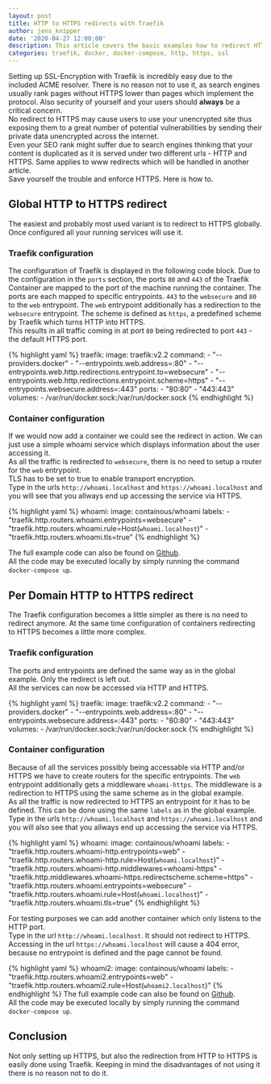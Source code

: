 ```yaml
---
layout: post
title: HTTP to HTTPS redirects with Traefik
author: jens_knipper
date: '2020-04-27 12:00:00'
description: This article covers the basic examples how to redirect HTTP-requests to HTTPS. This can be achieved per domain, for a single application only or globally for all containers.
categories: traefik, docker, docker-compose, http, https, ssl
---
```

Setting up SSL-Encryption with Traefik is incredibly easy due to the included ACME resolver. There is no reason not to use it, as search engines usually rank pages without HTTPS lower than pages which implement the protocol. Also security of yourself and your users should **always** be a critical concern.   
No redirect to HTTPS may cause users to use your unencrypted site  thus exposing them to a great number of potential vulnerabilities by sending their private data unencrypted across the internet.  
Even your SEO rank might suffer due to search engines thinking that your content is duplicated as it is served under two different urls - HTTP and HTTPS. Same applies to www redirects which will be handled in another article.  
Save yourself the trouble and enforce HTTPS. Here is how to.  

## Global HTTP to HTTPS redirect
The easiest and probably most used variant is to redirect to HTTPS globally. Once configured all your running services will use it. 

### Traefik configuration
The configuration of Traefik is displayed in the following code block. Due to the configuration in the `ports` section, the ports `80` and `443` of the Traefik Container are mapped to the port of the machine running the container. The ports are each mapped to specific entrypoints. `443` to the `websecure` and `80` to the `web` entrypoint. The `web` entrypoint additionally has a redirection to the `websecure` entrypoint. The scheme is defined as `https`, a predefined scheme by Traefik which turns HTTP into HTTPS.  
This results in all traffic coming in at port `80` being redirected to port `443` - the default HTTPS port.

{% highlight yaml %}
  traefik:
    image: traefik:v2.2
    command:
      - "--providers.docker"
      - "--entrypoints.web.address=:80"
      - "--entrypoints.web.http.redirections.entrypoint.to=websecure"
      - "--entrypoints.web.http.redirections.entrypoint.scheme=https"
      - "--entrypoints.websecure.address=:443"
    ports:
      - "80:80"
      - "443:443"
    volumes:
      - /var/run/docker.sock:/var/run/docker.sock
{% endhighlight %}

### Container configuration
If we would now add a container we could see the redirect in action. We can just use a simple whoami service which displays information about the user accessing it.  
As all the traffic is redirected to `websecure`, there is no need to setup a router for the `web` entrypoint.  
TLS has to be set to true to enable transport encryption.  
Type in the urls `http://whoami.localhost` and `https://whoami.localhost` and you will see that you allways end up accessing the service via HTTPS.

{% highlight yaml %}
  whoami:
    image: containous/whoami
    labels:
      - "traefik.http.routers.whoami.entrypoints=websecure"
      - "traefik.http.routers.whoami.rule=Host(`whoami.localhost`)"
      - "traefik.http.routers.whoami.tls=true"
{% endhighlight %}

The full example code can also be found on [Github](https://github.com/JensKnipper/traefik-examples/blob/master/http-redirect-global/docker-compose.yml).  
All the code may be executed locally by simply running the command `docker-compose up`.   

## Per Domain HTTP to HTTPS redirect
The Traefik configuration becomes a little simpler as there is no need to redirect anymore. At the same time configuration of containers redirecting to HTTPS becomes a little more complex.

### Traefik configuration
The ports and entrypoints are defined the same way as in the global example. Only the redirect is left out.  
All the services can now be accessed via HTTP and HTTPS.

{% highlight yaml %}
  traefik:
    image: traefik:v2.2
    command:
      - "--providers.docker"
      - "--entrypoints.web.address=:80"
      - "--entrypoints.websecure.address=:443"
    ports:
      - "80:80"
      - "443:443"
    volumes:
      - /var/run/docker.sock:/var/run/docker.sock
{% endhighlight %}

### Container configuration
Because of all the services possibly being accessable via HTTP and/or HTTPS we have to create routers for the specific entrypoints. The `web` entrypoint additionally gets a middleware `whoami-https`. The middleware is a redirection to HTTPS using the same scheme as in the global example.  
As all the traffic is now redirected to HTTPS an entrypoint for it has to be defined. This can be done using the same `labels` as in the global example.  
Type in the urls `http://whoami.localhost` and `https://whoami.localhost` and you will also see that you allways end up accessing the service via HTTPS.

{% highlight yaml %}
  whoami:
    image: containous/whoami
    labels:
      - "traefik.http.routers.whoami-http.entrypoints=web"
      - "traefik.http.routers.whoami-http.rule=Host(`whoami.localhost`)"
      - "traefik.http.routers.whoami-http.middlewares=whoami-https"
      - "traefik.http.middlewares.whoami-https.redirectscheme.scheme=https"
      - "traefik.http.routers.whoami.entrypoints=websecure"
      - "traefik.http.routers.whoami.rule=Host(`whoami.localhost`)"
      - "traefik.http.routers.whoami.tls=true"
{% endhighlight %}

For testing purposes we can add another container which only listens to the HTTP port.  
Type in the url `http://whoami.localhost`. It should not redirect to HTTPS. Accessing in the url `https://whoami.localhost` will cause a 404 error, because no entrypoint is defined and the page cannot be found.

{% highlight yaml %}
  whoami2:
    image: containous/whoami
    labels:
      - "traefik.http.routers.whoami2.entrypoints=web"
      - "traefik.http.routers.whoami2.rule=Host(`whoami2.localhost`)"
{% endhighlight %}
The full example code can also be found on [Github](https://github.com/JensKnipper/traefik-examples/blob/master/http-redirect-per-domain/docker-compose.yml).  
All the code may be executed locally by simply running the command `docker-compose up`.  

## Conclusion
Not only setting up HTTPS, but also the redirection from HTTP to HTTPS is easily done using Traefik. Keeping in mind the disadvantages of not using it there is no reason not to do it. 